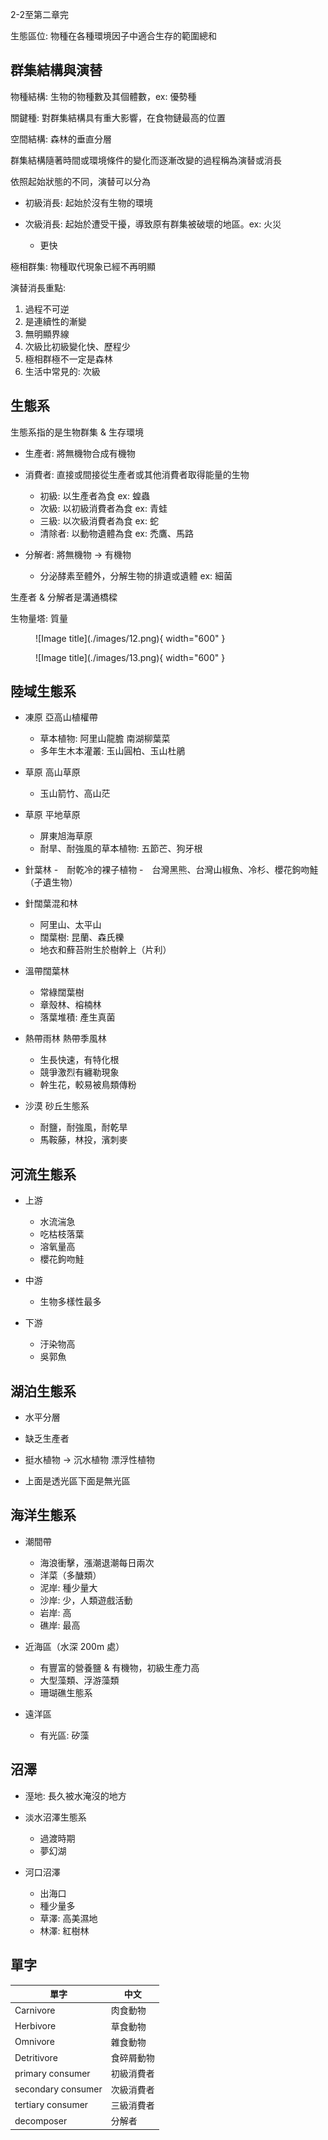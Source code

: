 2-2至第二章完

生態區位: 物種在各種環境因子中適合生存的範圍總和

## 群集結構與演替

物種結構: 生物的物種數及其個體數，ex: 優勢種

關鍵種: 對群集結構具有重大影響，在食物鏈最高的位置

空間結構: 森林的垂直分層

群集結構隨著時間或環境條件的變化而逐漸改變的過程稱為演替或消長

依照起始狀態的不同，演替可以分為

- 初級消長: 起始於沒有生物的環境

- 次級消長: 起始於遭受干擾，導致原有群集被破壞的地區。ex: 火災

	- 更快

極相群集: 物種取代現象已經不再明顯

演替消長重點:

1. 過程不可逆
2. 是連續性的漸變
3. 無明顯界線
4. 次級比初級變化快、歷程少
5. 極相群極不一定是森林
6. 生活中常見的: 次級

## 生態系

生態系指的是生物群集 & 生存環境

- 生產者: 將無機物合成有機物

- 消費者: 直接或間接從生產者或其他消費者取得能量的生物
	- 初級: 以生產者為食 ex: 蝗蟲
	- 次級: 以初級消費者為食 ex: 青蛙
	- 三級: 以次級消費者為食 ex: 蛇
	- 清除者: 以動物遺體為食 ex: 禿鷹、馬路

- 分解者: 將無機物 -> 有機物
	- 分泌酵素至體外，分解生物的排遺或遺體 ex: 細菌

生產者 & 分解者是溝通橋樑 

生物量塔: 質量

<figure markdown>
  ![Image title](./images/12.png){ width="600" }
</figure>

<figure markdown>
  ![Image title](./images/13.png){ width="600" }
</figure>

## 陸域生態系

- 凍原 亞高山植權帶
	- 草本植物: 阿里山龍膽 南湖柳葉菜
	- 多年生木本灌叢: 玉山圓柏、玉山杜鵑

- 草原 高山草原
	- 玉山箭竹、高山茫 

- 草原 平地草原
	- 屏東旭海草原
	- 耐旱、耐強風的草本植物: 五節芒、狗牙根

- 針葉林
	-　耐乾冷的裸子植物 
	-　台灣黑熊、台灣山椒魚、冷杉、櫻花鉤吻鮭（孑遺生物）

- 針闊葉混和林
	- 阿里山、太平山
	- 闊葉樹: 昆蘭、森氏櫟
	- 地衣和蘚苔附生於樹幹上（片利）

- 溫帶闊葉林
	- 常綠闊葉樹
	- 章殼林、榕楠林
	- 落葉堆積: 產生真菌

- 熱帶雨林 熱帶季風林
	- 生長快速，有特化根
	- 競爭激烈有纏勒現象
	- 幹生花，較易被鳥類傳粉

- 沙漠 砂丘生態系
	- 耐鹽，耐強風，耐乾旱
	- 馬鞍藤，林投，濱刺麥

## 河流生態系

- 上游
	- 水流湍急
	- 吃枯枝落葉
	- 溶氧量高
	- 櫻花鉤吻鮭

- 中游
	- 生物多樣性最多 

- 下游
	- 汙染物高
	- 吳郭魚 

## 湖泊生態系

- 水平分層

- 缺乏生產者

- 挺水植物 -> 沉水植物 漂浮性植物

- 上面是透光區下面是無光區

## 海洋生態系

- 潮間帶
	- 海浪衝擊，漲潮退潮每日兩次
	- 洋菜（多醣類）
	- 泥岸: 種少量大
	- 沙岸: 少，人類遊戲活動
	- 岩岸: 高
	- 礁岸: 最高

- 近海區（水深 200m 處）
	- 有豐富的營養鹽 & 有機物，初級生產力高
	- 大型藻類、浮游藻類
	- 珊瑚礁生態系
	
- 遠洋區
	- 有光區: 矽藻

## 沼澤

- 溼地: 長久被水淹沒的地方

- 淡水沼澤生態系
	- 過渡時期 
	- 夢幻湖 

- 河口沼澤
	- 出海口
	- 種少量多
	- 草澤: 高美濕地
	- 林澤: 紅樹林

## 單字

| 單字 | 中文 |
| --- | --- |
| Carnivore | 肉食動物 |
| Herbivore | 草食動物 |
| Omnivore | 雜食動物 |
| Detritivore | 食碎屑動物 |
| primary consumer | 初級消費者 |
| secondary consumer | 次級消費者 |
| tertiary consumer | 三級消費者 |
| decomposer | 分解者 |